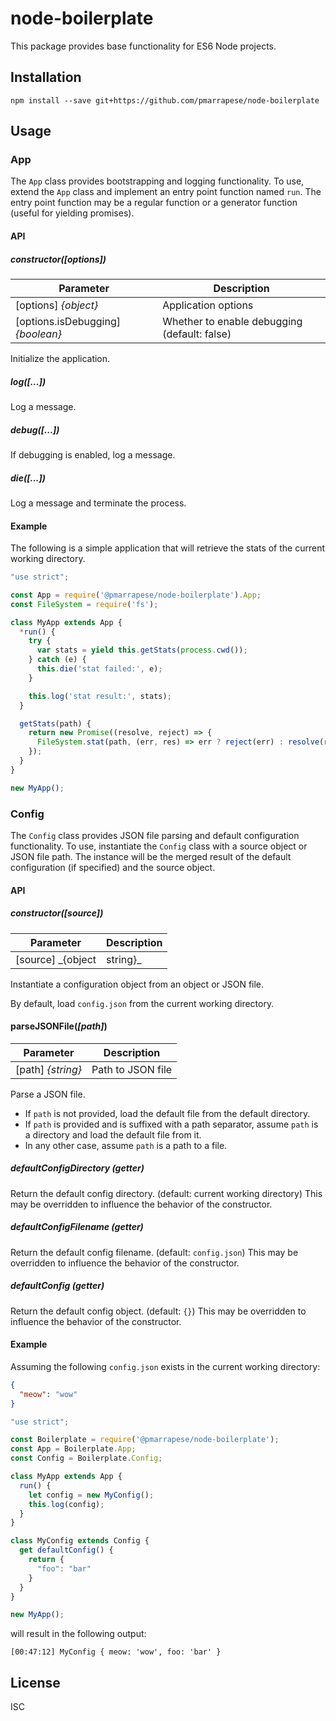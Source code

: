 # node-boilerplate
This package provides base functionality for ES6 Node projects.

## Installation
`npm install --save git+https://github.com/pmarrapese/node-boilerplate`

## Usage
### App
The `App` class provides bootstrapping and logging functionality.
To use, extend the `App` class and implement an entry point function named `run`.
The entry point function may be a regular function or a generator function (useful for yielding promises).

#### API
##### constructor(_[options]_)
| Parameter            | Description            |
|----------------------|------------------------|
| [options] _{object}_   | Application options
| [options.isDebugging] _{boolean}_ | Whether to enable debugging (default: false)

Initialize the application.

##### log(_[...]_)
Log a message.

##### debug(_[...]_)
If debugging is enabled, log a message.

##### die(_[...]_)
Log a message and terminate the process.

#### Example
The following is a simple application that will retrieve the stats of the current working directory.

```js
"use strict";

const App = require('@pmarrapese/node-boilerplate').App;
const FileSystem = require('fs');

class MyApp extends App {
  *run() {
    try {
      var stats = yield this.getStats(process.cwd());
    } catch (e) {
      this.die('stat failed:', e);
    }

    this.log('stat result:', stats);
  }

  getStats(path) {
    return new Promise((resolve, reject) => {
      FileSystem.stat(path, (err, res) => err ? reject(err) : resolve(res));
    });
  }
}

new MyApp();
```

### Config
The `Config` class provides JSON file parsing and default configuration functionality.
To use, instantiate the `Config` class with a source object or JSON file path. The instance will be the merged result of the default configuration (if specified) and the source object.


#### API
##### constructor(_[source]_)
| Parameter            | Description            |
|----------------------|------------------------|
| [source] _{object|string}_   | Object or path to JSON file

Instantiate a configuration object from an object or JSON file.

By default, load `config.json` from the current working directory.

#### parseJSONFile(_[path]_)
| Parameter            | Description            |
|----------------------|------------------------|
| [path] _{string}_   | Path to JSON file

Parse a JSON file.

- If `path` is not provided, load the default file from the default directory.
- If `path` is provided and is suffixed with a path separator, assume `path` is a directory and load the default file from it.
- In any other case, assume `path` is a path to a file.

##### defaultConfigDirectory (getter)
Return the default config directory. (default: current working directory)
This may be overridden to influence the behavior of the constructor.

##### defaultConfigFilename (getter)
Return the default config filename. (default: `config.json`)
This may be overridden to influence the behavior of the constructor.

##### defaultConfig (getter)
Return the default config object. (default: `{}`)
This may be overridden to influence the behavior of the constructor.

#### Example
Assuming the following `config.json` exists in the current working directory:
```json
{
  "meow": "wow"
}
```

```js
"use strict";

const Boilerplate = require('@pmarrapese/node-boilerplate');
const App = Boilerplate.App;
const Config = Boilerplate.Config;

class MyApp extends App {
  run() {
    let config = new MyConfig();
    this.log(config);
  }
}

class MyConfig extends Config {
  get defaultConfig() {
    return {
      "foo": "bar"
    }
  }
}

new MyApp();
```

will result in the following output:

```
[00:47:12] MyConfig { meow: 'wow', foo: 'bar' }
```

## License
ISC